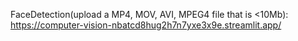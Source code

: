 FaceDetection(upload a MP4, MOV, AVI, MPEG4 file that is <10Mb): https://computer-vision-nbatcd8hug2h7n7yxe3x9e.streamlit.app/
